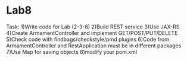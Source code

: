 # Lab8

Task:
1)Write code for Lab (2-3-8) 
2)Build REST service
3)Use JAX-RS
4)Create ArmamentController and implement GET/POST/PUT/DELETE
5)Check code with findbags/checkstyle/pmd plugins
6)Code from ArmamentController and RestApplication must be in different packages
7)Use Map for saving objects
8)modify your pom.xml
